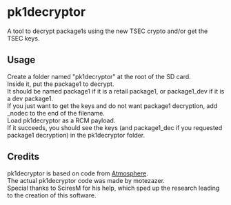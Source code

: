 # pk1decryptor
A tool to decrypt package1s using the new TSEC crypto and/or get the TSEC keys.

## Usage
Create a folder named "pk1decryptor" at the root of the SD card.   
Inside it, put the package1 to decrypt.   
It should be named package1 if it is a retail package1, or package1_dev if it is a dev package1.   
If you just want to get the keys and do not want package1 decryption, add \_nodec to the end of the filename.  
Load pk1decryptor as a RCM payload.  
If it succeeds, you should see the keys (and package1_dec if you requested package1 decryption) in the pk1decryptor folder.   

## Credits
pk1decryptor is based on code from [Atmosphere](https://github.com/Atmosphere-NX/Atmosphere).   
The actual pk1decryptor code was made by motezazer.   
Special thanks to SciresM for his help, which sped up the research leading to the creation of this software.
